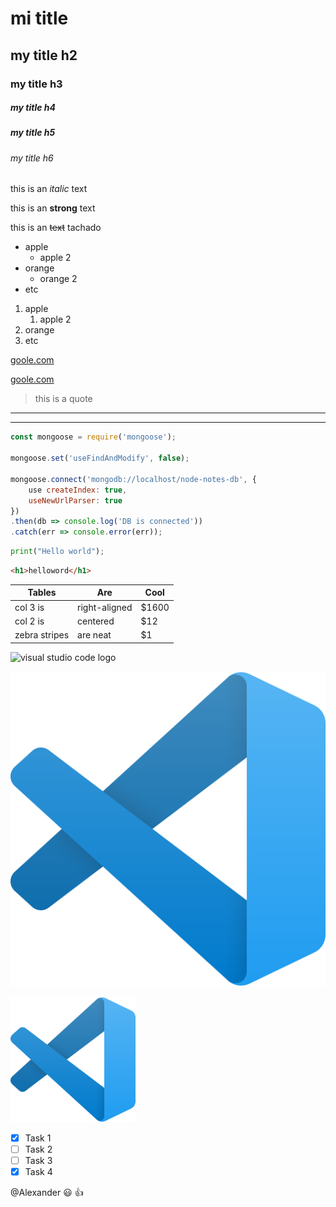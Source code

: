 <!--HEADING -->

# mi title
## my title h2
### my title h3
##### my title h4
##### my title h5
###### my title h6

<!-- italic -->
this is an *italic* text

<!-- strong -->
this is an **strong** text

<!-- strikethrough -->
this is an ~~text~~ tachado


<!-- UL -->
* apple
    * apple 2
* orange
    * orange 2
* etc

1. apple
    1. apple 2
2. orange
3. etc

<!-- Enlaces -->
[goole.com](https://www.google.com)

[goole.com](https://www.google.com "Custom tile")

<!-- Citas -->
>this  is a quote
---
___

<!--Para copiar código-->
```javascript
const mongoose = require('mongoose');

mongoose.set('useFindAndModify', false);

mongoose.connect('mongodb://localhost/node-notes-db', {
    use createIndex: true,
    useNewUrlParser: true
})
.then(db => console.log('DB is connected'))
.catch(err => console.error(err));
```

```python
print("Hello world");
```

```html
<h1>helloword</h1>
```

<!--tables -->
| Tables        | Are           | Cool  |
|---------------|---------------|-------|
| col 3 is      | right-aligned | $1600 |
| col 2 is      | centered      |  $12  |
| zebra stripes | are neat      |  $1   |

<!--Imagenes Remota-->
![visual studio code logo](https://upload.wikimedia.org/wikipedia/commons/thumb/9/9a/Visual_Studio_Code_1.35_icon.svg/1200px-Visual_Studio_Code_1.35_icon.svg.png)

<!--Imagenes Locales -->
![visual studio code logo](./vscode.png "vscode logo")

<img src="./vscode.png" style="width:200px; height=200px;"/>


<!-- GITHUB MARKDOWN -->

* [x] Task 1
* [ ] Task 2
* [ ] Task 3
* [x] Task 4

@Alexander :smiley: :+1:
